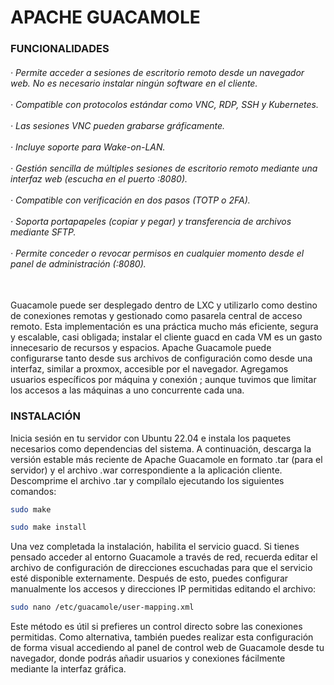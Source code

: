 <h1>APACHE GUACAMOLE</h1>

<h3>FUNCIONALIDADES</h3>
<h6>
· Permite acceder a sesiones de escritorio remoto desde un navegador web. No es necesario instalar ningún software en el cliente.
  <br><br>
· Compatible con protocolos estándar como VNC, RDP, SSH y Kubernetes.
  <br><br>
· Las sesiones VNC pueden grabarse gráficamente.
  <br><br>
· Incluye soporte para Wake-on-LAN.
  <br><br>
· Gestión sencilla de múltiples sesiones de escritorio remoto mediante una interfaz web (escucha en el puerto :8080).
  <br><br>
· Compatible con verificación en dos pasos (TOTP o 2FA).
  <br><br>
· Soporta portapapeles (copiar y pegar) y transferencia de archivos mediante SFTP.
  <br><br>
· Permite conceder o revocar permisos en cualquier momento desde el panel de administración (:8080).
  <br><br>
</h6>

<p>Guacamole puede ser desplegado dentro de LXC y utilizarlo como destino de conexiones remotas y gestionado como pasarela central de acceso remoto. 
  Esta implementación es una práctica mucho más eficiente, segura y escalable, casi obligada; instalar el cliente guacd  en cada VM es un gasto innecesario
  de recursos y espacios. Apache Guacamole puede configurarse tanto desde sus archivos de configuración como desde una interfaz, similar a proxmox, accesible 
  por el navegador. Agregamos usuarios específicos por máquina y conexión ; aunque tuvimos que limitar los accesos a las máquinas a uno concurrente cada una.
</p>

<h3>INSTALACIÓN</h3>

<p>Inicia sesión en tu servidor con Ubuntu 22.04 e instala los paquetes necesarios como dependencias del sistema. A continuación, descarga la versión estable 
  más reciente de Apache Guacamole en formato .tar (para el servidor) y el archivo .war correspondiente a la aplicación cliente. Descomprime el archivo .tar y 
  compílalo ejecutando los siguientes comandos:</p>
  
  ```bash
  sudo make
  ```
  ```bash
  sudo make install
  ```

<p>Una vez completada la instalación, habilita el servicio guacd. Si tienes pensado acceder al entorno Guacamole a través de red, recuerda editar el archivo de
configuración de direcciones escuchadas para que el servicio esté disponible externamente. Después de esto, puedes configurar manualmente los accesos y 
direcciones IP permitidas editando el archivo:</p>

  ```bash
  sudo nano /etc/guacamole/user-mapping.xml
  ```

<p>Este método es útil si prefieres un control directo sobre las conexiones permitidas. Como alternativa, también puedes realizar esta configuración de forma 
visual accediendo al panel de control web de Guacamole desde tu navegador, donde podrás añadir usuarios y conexiones fácilmente mediante la interfaz gráfica.</p>
